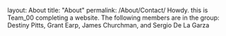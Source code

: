 layout: About
title: "About"
permalink: /About/Contact/
Howdy. this is Team_00 completing a website. The following members are in the group: Destiny Pitts, Grant Earp, James Churchman, and Sergio De La Garza
